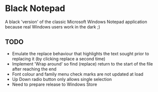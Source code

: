 # Black Notepad

A black 'version' of the classic Microsoft Windows Notepad application because real Windows users work in the dark ;)

## TODO ##

* Emulate the replace behaviour that highlights the text sought prior to replacing it (by clicking replace a second time)
* Implement 'Wrap around' so find (replace) return to the start of the file after reaching the end
* Font colour and family menu check marks are not updated at load
* Up Down radio button only allows single selection
* Need to prepare release to Windows Store

